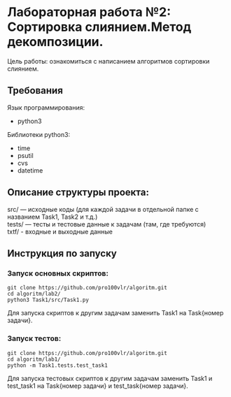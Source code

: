 # Лабораторная работа №2: Сортировка слиянием.Метод декомпозиции. 

Цель работы: ознакомиться с написанием алгоритмов сортировки слиянием.   

## Требования      

Язык программирования:  
- python3  

Библиотеки python3:  

- time  
- psutil  
- cvs
- datetime

## Описание структуры проекта:

src/ — исходные коды (для каждой задачи в отдельной папке с названием Task1, Task2 и т.д.)   
tests/ — тесты и тестовые данные к задачам (там, где требуются)    
txtf/ - входные и выходные данные

## Инструкция по запуску   

### Запуск основных скриптов:   

`git clone https://github.com/pro100vlr/algoritm.git`   
`cd algoritm/lab2/`  
`python3 Task1/src/Task1.py`   

Для запуска скриптов к другим задачам заменить Task1 на Task{номер задачи}.   

### Запуск тестов:   
   
`git clone https://github.com/pro100vlr/algoritm.git`   
`cd algoritm/lab1/`  
`python -m Task1.tests.test_task1`   

Для запуска тестовых скриптов к другим задачам заменить Task1 и test_task1 на Task{номер задачи} и test_task{номер задачи}.
